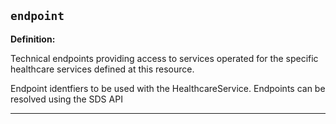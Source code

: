 ## `endpoint`

<b>Definition:</b>

Technical endpoints providing access to services operated for the specific healthcare services defined at this resource.

Endpoint identfiers to be used with the HealthcareService. Endpoints can be resolved using the SDS API

---


